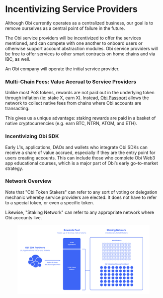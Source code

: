 # Incentivizing Service Providers

Although Obi currently operates as a centralized business, our goal is to remove ourselves as a central point of failure in the future.

The Obi service providers will be incentivized to offer the services mentioned, and can compete with one another to onboard users or otherwise support account abstraction modules. Obi service providers will be free to offer services to other smart contracts on home chains and via IBC, as well.

An Obi company will operate the initial service provider.

### Multi-Chain Fees: Value Accrual to Service Providers

Unlike most PoS tokens, rewards are not paid out in the underlying token through inflation (ie: stake X, earn X). Instead, [Obi Passport](broken-reference) allows the network to collect native fees from chains where Obi accounts are transacting.

This gives us a unique advantage: staking rewards are paid in a basket of native cryptocurrencies (e.g. earn BTC, NTRN, ATOM, and ETH).

### Incentivizing Obi SDK

Early L1s, applications, DAOs and wallets who integrate Obi SDKs can receive a share of value accrued, especially if they are the entry point for users creating accounts. This can include those who complete Obi Web3 app educational courses, which is a major part of Obi’s early go-to-market strategy.

### Network Overview

Note that "Obi Token Stakers" can refer to any sort of voting or delegation mechanic whereby service providers are elected. It does not have to refer to a special token, or even a specific token.

Likewise, "Staking Network" can refer to any appropriate network where Obi accounts live.

<figure><img src="../../.gitbook/assets/Screenshot 2023-08-20 at 11.19.09 AM.png" alt=""><figcaption></figcaption></figure>
